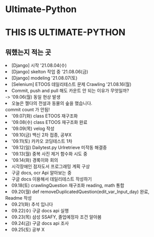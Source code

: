 # Ultimate-Python

<h1> THIS IS ULTIMATE-PYTHON</h1>

<h2> 뭐했는지 적는 곳</h3>

<li> [Django] 시작 '21.08.04(수)</li>
<li> [Django] skelton 작업 중 '21.08.06(금)</li>
<li> [Django] modeling '21.08.07(토)</li>
<li> [Selenium] ETOOS 데일리테스트 문제 Crawling '21.08.16(월)</li>
<li> Commit, push and pull 해도 카운트 안 되는 이유가 무엇일까?</li>
-> '09.06(월) 동일 현상 발생
<li> 오늘은 젤다의 전설과 동물의 숲을 했습니다. </li>
commit count 가 안됨!
<li>'09.07(화) class ETOOS 재구조화</li>
<li>'09.08(수) class ETOOS 재구조화 완료</li>
<li>'09.09(목) velog 작성</li>
<li>'09.10(금) 백신 2차 접종, 공부X</li>
<li>'09.11(토) 카카오 코딩테스트 1차</li>
<li>'09.12(일) Dailytest.py Urlretrieve 미작동 해결중 </li>
<li>'09.13(월) 중복 사진 제거 함수화 시도 중 </li>
<li>'09.14(화) 경록이와 회의 </li> 
<li> 시각장애인 점자도서 프로그래밍 계획 구상 </li>
<li> 구글 docs, ocr Api 알아보는 중 </li>
<li> 구글 docs 이용해서 데일리테스트 작성하기 </li>
<li> 09.18(토) crawlingQuestion 재구조화 reading, math 통합 </li>
<li> 09.20(월) def removeDuplicatedQuestion(edit_var_Input_day) 완료, Readme 작성 </li>
<li> 09.21(화) 추석 입니다 </li>
<li> 09.22(수) 구글 docs api 실행 </li>
<li> 09.23(목) 삼성 SSAFY, 졸업예정자 조건 알아봄 </li>
<li> 09.24(금) 구글 docs api 조사 </li>
<li> 09.25(토) 공부 X </li>
